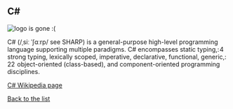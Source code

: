 ## C#

![logo is gone :(](https://upload.wikimedia.org/wikipedia/commons/thumb/d/d2/C_Sharp_Logo_2023.svg/128px-C_Sharp_Logo_2023.svg.png "Logo C#")




C# (/ˌsiː ˈʃɑːrp/ see SHARP) is a general-purpose high-level programming language supporting multiple paradigms. C# encompasses static typing,: 4  strong typing, lexically scoped, imperative, declarative, functional, generic,: 22  object-oriented (class-based), and component-oriented programming disciplines.


[C# Wikipedia page](https://en.wikipedia.org/wiki/C_Sharp_(programming_language))

[Back to the list](/home/tomek/Studia/AWWW/lab/lab01/list_page.md)
